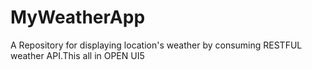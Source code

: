 # MyWeatherApp
A Repository for displaying location's weather by consuming RESTFUL weather API.This all in OPEN UI5
